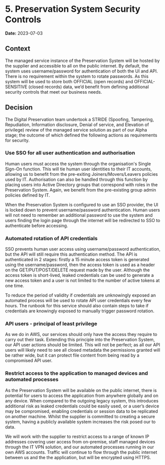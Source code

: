 # 5. Preservation System Security Controls

**Date:** 2023-07-03

## Context

The managed service instance of the Preservation System will be hosted by the supplier and accessible to all on the public internet. By default, the system uses username/password for authentication of both the UI and API. There is no requirement within the system to rotate passwords. As this system will be used to store both OFFICIAL (open records) and OFFICIAL-SENSITIVE (closed records) data, we’d benefit from defining additional security controls that meet our business needs.

## Decision

The Digital Preservation team undertook a STRIDE (Spoofing, Tampering, Repudiation, Information disclosure, Denial of service, and Elevation of privilege) review of the managed service solution as part of our Alpha stage; the outcome of which defined the following actions as requirements for security.

### Use SSO for all user authentication and authorisation

Human users must access the system through the organisation's Single Sign-On function. This will tie human user identities to their IT accounts, allowing us to benefit from the pre-exiting Joiners/Movers/Leavers policies used by IT. Authorisation can also be handled through this function by placing users into Active Directory groups that correspond with roles in the Preservation System. Again, we benefit from the pre-existing group admin policies defined by IT.

When the Preservation System is configured to use an SSO provider, the UI is locked down to prevent username/password authentication. Human users will not need to remember an additional password to use the system and users finding the login page through the internet will be redirected to SSO to authenticate before accessing.

### Automated rotation of API credentials

SSO prevents human user access using username/password authentication, but the API will still require this authentication method. The API is authenticated in 2 stages: firstly a 15 minute access token is generated using the username/password, then the access token is used as a header on the GET/PUT/POST/DELETE request made by the user. Although the access token is short-lived, leaked credentials can be used to generate a new access token and a user is not limited to the number of active tokens at one time.

To reduce the period of validity if credentials are unknowingly exposed an automated process will be used to rotate API user credentials every few hours. The runbook for this service should also contain steps to take if credentials are knowingly exposed to manually trigger password rotation.

### API users - principal of least privilege

As we do in AWS, our services should only have the access they require to carry out their task. Extending this principle into the Preservation System, our API user actions should be limited. This will not be perfect; as all our API users will likely need to see all closed metadata the permissions granted will be rather wide, but it can protect file content from being read by a compromised API user.

### Restrict access to the application to managed devices and automated processes

As the Preservation System will be available on the public internet, there is potential for users to access the application from anywhere globally and on any device. When compared to the outgoing legacy system, this introduces additional risk as leaked credentials could be easily used, or a user’s device may be compromised, enabling credentials or session data to be replicated on another machine. Whilst the supplier is committed to creating a secure system, having a publicly available system increases the risk posed our to data.

We will work with the supplier to restrict access to a range of known IP addresses covering user access from on-premise, staff managed devices through the IT VPN solution, and our automated processes running in our own AWS accounts. Traffic will continue to flow through the public internet between us and the the application, but will be encrypted using HTTPS.
